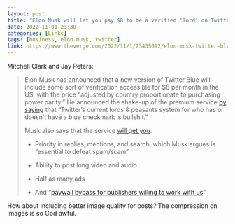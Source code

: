 ```yaml
---
layout: post
title: "Elon Musk will let you pay $8 to be a verified ‘lord’ on Twitter"
date: 2022-11-01 23:30
categories: [Links]
tags: [business, elon musk, twitter]
link: https://www.theverge.com/2022/11/1/23435092/elon-musk-twitter-blue-verification-cost-ads-search
---
```


Mitchell Clark and Jay Peters:

>Elon Musk has announced that a new version of Twitter Blue will include some sort of verification accessible for $8 per month in the US, with the price “adjusted by country proportionate to purchasing power parity.” He announced the shake-up of the premium service [by saying](https://twitter.com/elonmusk/status/1587498907336118274) that “Twitter’s current lords & peasants system for who has or doesn’t have a blue checkmark is bullshit.”
>
>Musk also says that the service [will get you](https://twitter.com/elonmusk/status/1587500060853424129):
>
> - Priority in replies, mentions, and search, which Musk argues is “essential to defeat spam/scam”
>
> - Ability to post long video and audio
>
> - Half as many ads
>
> - And “[paywall bypass for publishers willing to work with us](https://twitter.com/elonmusk/status/1587500624098246656)”

How about including better image quality for posts? The compression on images is so God awful.
